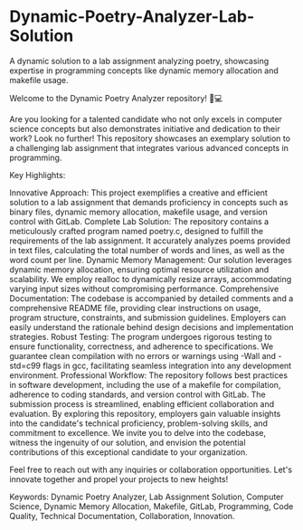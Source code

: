 # Dynamic-Poetry-Analyzer-Lab-Solution
A dynamic solution to a lab assignment analyzing poetry, showcasing expertise in programming concepts like dynamic memory allocation and makefile usage.

Welcome to the Dynamic Poetry Analyzer repository! 📝💻

Are you looking for a talented candidate who not only excels in computer science concepts but also demonstrates initiative and dedication to their work? Look no further! This repository showcases an exemplary solution to a challenging lab assignment that integrates various advanced concepts in programming.

Key Highlights:

Innovative Approach: This project exemplifies a creative and efficient solution to a lab assignment that demands proficiency in concepts such as binary files, dynamic memory allocation, makefile usage, and version control with GitLab.
Complete Lab Solution: The repository contains a meticulously crafted program named poetry.c, designed to fulfill the requirements of the lab assignment. It accurately analyzes poems provided in text files, calculating the total number of words and lines, as well as the word count per line.
Dynamic Memory Management: Our solution leverages dynamic memory allocation, ensuring optimal resource utilization and scalability. We employ realloc to dynamically resize arrays, accommodating varying input sizes without compromising performance.
Comprehensive Documentation: The codebase is accompanied by detailed comments and a comprehensive README file, providing clear instructions on usage, program structure, constraints, and submission guidelines. Employers can easily understand the rationale behind design decisions and implementation strategies.
Robust Testing: The program undergoes rigorous testing to ensure functionality, correctness, and adherence to specifications. We guarantee clean compilation with no errors or warnings using -Wall and -std=c99 flags in gcc, facilitating seamless integration into any development environment.
Professional Workflow: The repository follows best practices in software development, including the use of a makefile for compilation, adherence to coding standards, and version control with GitLab. The submission process is streamlined, enabling efficient collaboration and evaluation.
By exploring this repository, employers gain valuable insights into the candidate's technical proficiency, problem-solving skills, and commitment to excellence. We invite you to delve into the codebase, witness the ingenuity of our solution, and envision the potential contributions of this exceptional candidate to your organization.

Feel free to reach out with any inquiries or collaboration opportunities. Let's innovate together and propel your projects to new heights!

Keywords: Dynamic Poetry Analyzer, Lab Assignment Solution, Computer Science, Dynamic Memory Allocation, Makefile, GitLab, Programming, Code Quality, Technical Documentation, Collaboration, Innovation.
